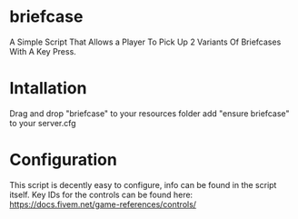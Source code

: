 # briefcase
A Simple Script That Allows a Player To Pick Up 2 Variants Of Briefcases With A Key Press.

# Intallation
Drag and drop "briefcase" to your resources folder
add "ensure briefcase" to your server.cfg

# Configuration
This script is decently easy to configure, info can be found in the script itself.
Key IDs for the controls can be found here:
https://docs.fivem.net/game-references/controls/ 
